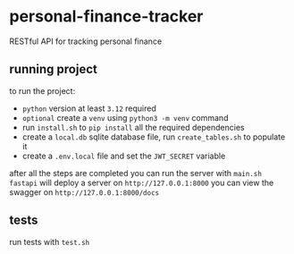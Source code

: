 # personal-finance-tracker
RESTful API for tracking personal finance

## running project
to run the project:
- `python` version at least `3.12` required
- `optional` create a `venv` using `python3 -m venv` command
- run `install.sh` to `pip install` all the required dependencies
- create a `local.db` sqlite database file, run `create_tables.sh` to populate it
- create a `.env.local` file and set the `JWT_SECRET` variable

after all the steps are completed you can run the server with `main.sh`
`fastapi` will deploy a server on `http://127.0.0.1:8000`
you can view the swagger on `http://127.0.0.1:8000/docs`

## tests
run tests with `test.sh`
